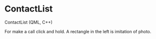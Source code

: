 # ContactList
ContactList (QML, C++)

For make a call click and hold.
A rectangle in the left is imitation of photo.
